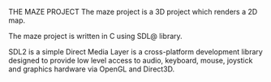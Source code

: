 THE MAZE PROJECT
The maze project is a 3D project which renders a 2D map.

The maze project is written in C using SDL@ library.

SDL2 is a simple Direct Media Layer is a cross-platform development library designed to provide low level access to audio, keyboard, mouse, joystick and graphics hardware via OpenGL and Direct3D.